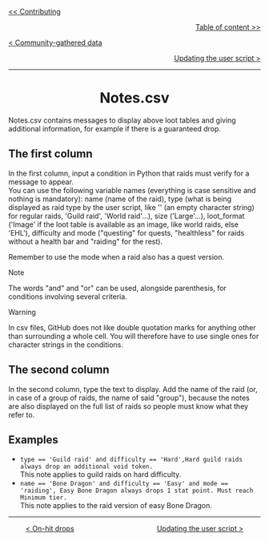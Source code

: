<div align="left">
  
  [<< Contributing](/CONTRIBUTING.md)
  
</div>

<div align="right">
  
  [Table of content >>](table-of-content.md)
  
</div>

<div align="left">
  
  [< Community-gathered data](community-gathered-data.md)
  
</div>

<div align="right">

  [Updating the user script >](updating-user-script.md)
  
</div>

<hr>

<div align="center">

# Notes.csv

</div>

Notes.csv contains messages to display above loot tables and giving additional information, for example if there is a guaranteed drop.

## The first column

In the first column, input a condition in Python that raids must verify for a message to appear.<br>
You can use the following variable names (everything is case sensitive and nothing is mandatory): name (name of the raid), type (what is being displayed as raid type by the user script, like '' (an empty character string) for regular raids, 'Guild raid', 'World raid'...), size ('Large'...), loot_format ('Image' if the loot table is available as an image, like world raids, else 'EHL'), difficulty and mode ("questing" for quests, "healthless" for raids without a health bar and "raiding" for the rest).

Remember to use the mode when a raid also has a quest version.

> [!Note]
> The words "and" and "or" can be used, alongside parenthesis, for conditions involving several criteria.

> [!Warning]
> In csv files, GitHub does not like double quotation marks for anything other than surrounding a whole cell. You will therefore have to use single ones for character strings in the conditions.

## The second column

In the second column, type the text to display. Add the name of the raid (or, in case of a group of raids, the name of said "group"), because the notes are also displayed on the full list of raids so people must know what they refer to.

## Examples

* `type == 'Guild raid' and difficulty == 'Hard',Hard guild raids always drop an additional void token.`  
This note applies to guild raids on hard difficulty.
* `name == 'Bone Dragon' and difficulty == 'Easy' and mode == 'raiding', Easy Bone Dragon always drops 1 stat point. Must reach Minimum tier.`  
This note applies to the raid version of easy Bone Dragon.

<hr>

<div align="center">
  
  [< On-hit drops](on-hit-drops-folder.md) $~~~~~~~~~~~~~~~~~~~~~~~~~~~~~~~~~~~~~~~~$ [Updating the user script >](updating-user-script.md)
  
</div>
